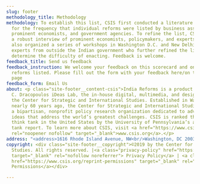 ```yaml
---
slug: footer
methodology_title: Methodology
methodology: To establish this list, CSIS first conducted a literature review, looking
  for the frequency that individual reforms were listed by business associations,
  prominent economists, and government agencies. To refine the list, CSIS conducted
  a robust interview of prominent economists, policymakers, and experts. CSIS
  also organized a series of workshops in Washington D.C. and New Delhi featuring
  experts from outside the Indian government who further refined the list and helped
  determine the difficulty of enacting. Feedback is welcome.
feedback_title: Send us feedback
feedback_instruction: We welcome your feedback on this scorecard and on the specific
  reforms listed. Please fill out the form with your feedback here/on the following
  page
feedback_form: Email Us
about: <p class="site-footer__content-csis">India Reforms is a product of the Andreas
  C. Dracopoulos iDeas Lab, the in-house digital, multimedia, and design agency at
  the Center for Strategic and International Studies. Established in Washington, D.C.
  nearly 60 years ago, the Center for Strategic and International Studies (CSIS) is
  a bipartisan, nonprofit policy research organization dedicated to advancing practical
  ideas that address the world’s greatest challenges. CSIS is ranked the number one
  think tank in the United States by the University of Pennsylvania’s annual think
  tank report. To learn more about CSIS, visit <a href="https://www.csis.org" class="icon-link-external"
  rel="noopener nofollow" target="_blank">www.csis.org</a>.</p>
address: "<address>1616 Rhode Island Avenue, NW<br/>Washington, DC 20036</address>"
copyright: <div class="site-footer__copyright">©2019 by the Center for Strategic and  International
  Studies. All rights reserved. |<a class="privacy-policy" href="https://www.csis.org/privacy-policy"
  target="_blank" rel="nofollow noreferrer"> Privacy Policy</a> | <a class="privacy-policy"
  href="https://www.csis.org/reprint-permissions" target="_blank" rel="nofollow noreferrer">Reprint
  Permissions</a></div>

---
```


